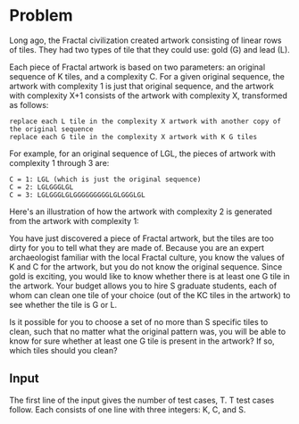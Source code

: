 # Problem

Long ago, the Fractal civilization created artwork consisting of linear rows of tiles. They had two types of tile that they could use: gold (G) and lead (L).

Each piece of Fractal artwork is based on two parameters: an original sequence of K tiles, and a complexity C. For a given original sequence, the artwork with complexity 1 is just that original sequence, and the artwork with complexity X+1 consists of the artwork with complexity X, transformed as follows:

    replace each L tile in the complexity X artwork with another copy of the original sequence
    replace each G tile in the complexity X artwork with K G tiles

For example, for an original sequence of LGL, the pieces of artwork with complexity 1 through 3 are:

    C = 1: LGL (which is just the original sequence)
    C = 2: LGLGGGLGL
    C = 3: LGLGGGLGLGGGGGGGGGLGLGGGLGL

Here's an illustration of how the artwork with complexity 2 is generated from the artwork with complexity 1:

You have just discovered a piece of Fractal artwork, but the tiles are too dirty for you to tell what they are made of. Because you are an expert archaeologist familiar with the local Fractal culture, you know the values of K and C for the artwork, but you do not know the original sequence. Since gold is exciting, you would like to know whether there is at least one G tile in the artwork. Your budget allows you to hire S graduate students, each of whom can clean one tile of your choice (out of the KC tiles in the artwork) to see whether the tile is G or L.

Is it possible for you to choose a set of no more than S specific tiles to clean, such that no matter what the original pattern was, you will be able to know for sure whether at least one G tile is present in the artwork? If so, which tiles should you clean?

## Input

The first line of the input gives the number of test cases, T. T test cases follow. Each consists of one line with three integers: K, C, and S.
